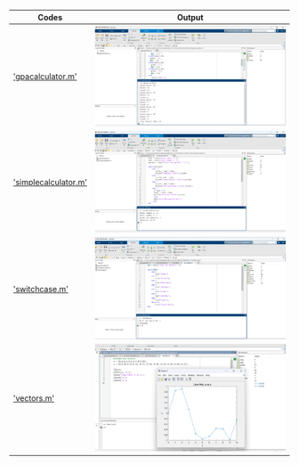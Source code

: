 | Codes | Output |
|-------|--------|
|['gpacalculator.m'](./Codes/gpacalculator.m)|![01.png](./Output/01.png)|
|['simplecalculator.m'](./Codes/simplecalculator.m)|![02.png](./Output/02.png)|
|['switchcase.m'](./Codes/switchcase.m)|![03.png](./Output/03.png)|
|['vectors.m'](./Codes/vectors.m)|![04.png](./Output/04.png)|
